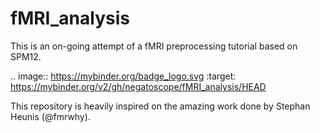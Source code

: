 # fMRI_analysis

This is an on-going attempt of a fMRI preprocessing tutorial based on SPM12.

.. image:: https://mybinder.org/badge_logo.svg
 :target: https://mybinder.org/v2/gh/negatoscope/fMRI_analysis/HEAD

This repository is heavily inspired on the amazing work done by Stephan Heunis (@fmrwhy).
